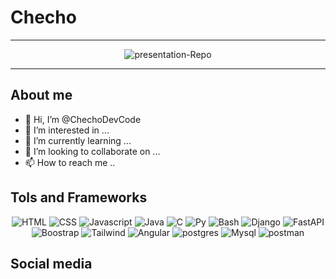 # Checho

---

<p align="center">
  <img src="https://i.ibb.co/3zYK75y/presentation-Repo.png" alt="presentation-Repo" border="0" />
</p>

---

## About me

- 👋 Hi, I’m @ChechoDevCode
- 👀 I’m interested in ...
- 🌱 I’m currently learning ...
- 💞️ I’m looking to collaborate on ...
- 📫 How to reach me ..

## Tols and Frameworks

<p align="center">
  <img src="https://i.ibb.co/ZHRYmRF/HTML.png" alt="HTML" border="0" />
    <img src="https://i.ibb.co/b3WSsYp/CSS.png" alt="CSS" border="0" />
      <img src="https://i.ibb.co/y0wV7cX/Javascript.png" alt="Javascript" border="0" />
        <img src="https://i.ibb.co/pxX4HW3/Java.png" alt="Java" border="0" />
          <img src="https://i.ibb.co/zG29WYc/C.png" alt="C" border="0" />
            <img src="https://i.ibb.co/nrSKXdG/Py.png" alt="Py" border="0" />
              <img src="https://i.ibb.co/1Lw612m/Bash.png" alt="Bash" border="0" />
                <img src="https://i.ibb.co/0Z2g1Tb/Django.png" alt="Django" border="0" />
                  <img src="https://i.ibb.co/1fY6j71/FastAPI.png" alt="FastAPI" border="0" />
                    <img src="https://i.ibb.co/qy762Xr/Boostrap.png" alt="Boostrap" border="0" />
                      <img src="https://i.ibb.co/bWpjtNm/Tailwind.png" alt="Tailwind" border="0" />
                        <img src="https://i.ibb.co/9sWZBZ2/Angular.png" alt="Angular" border="0" />
                          <img src="https://i.ibb.co/RyS6wVy/postgres.png" alt="postgres" border="0" />
                            <img src="https://i.ibb.co/K01SS1x/Mysql.png" alt="Mysql" border="0" />
                              <img src="https://i.ibb.co/dcSD783/postman.png" alt="postman" border="0" />
</p>

## Social media










